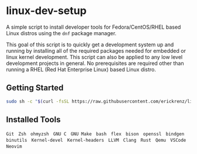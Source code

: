 # linux-dev-setup

A simple script to install developer tools for Fedora/CentOS/RHEL based Linux distros using the `dnf` package manager. 

This goal of this script is to quickly get a development system up and running by installing all of the required packages needed for embedded or linux kernel development. This script can also be applied to any low level development projects in general. No prerequisites are required other than running a RHEL (Red Hat Enterprise Linux) based Linux distro. 

## Getting Started

```bash
sudo sh -c "$(curl -fsSL https://raw.githubusercontent.com/erickrenz/linux-dev-setup/main/setup.sh)"
```

## Installed Tools

`Git` &nbsp;
`Zsh` &nbsp;
`ohmyzsh` &nbsp;
`GNU C` &nbsp;
`GNU Make` &nbsp;
`bash` &nbsp;
`flex` &nbsp;
`bison` &nbsp;
`openssl` &nbsp;
`bindgen` &nbsp;
`binutils` &nbsp;
`Kernel-devel` &nbsp;
`Kernel-headers` &nbsp;
`LLVM` &nbsp;
`Clang` &nbsp;
`Rust` &nbsp;
`Qemu` &nbsp;
`VSCode` &nbsp;
`Neovim` &nbsp;

